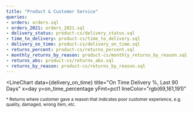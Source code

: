 ```yaml
---
title: "Product & Customer Service"
queries:
- orders: orders.sql
- orders_2021: orders_2021.sql
- delivery_status: product-cs/delivery_status.sql
- time_to_delivery: product-cs/time_to_delivery.sql
- delivery_on_time: product-cs/delivery_on_time.sql
- returns_percent: product-cs/returns_percent.sql
- monthly_returns_by_reason: product-cs/monthly_returns_by_reason.sql
- returns_abs: product-cs/returns_abs.sql
- returns_by_reason: product-cs/returns_by_reason.sql
---
```




<LineChart
  data={time_to_delivery}
  title="Avg Time to Delivery, Last 90 Days"
  x=day
  y=days_to_delivery_slot
  yFmt='0.00" days"'
  lineColor="rgb(69,161,191)"
/>

<LineChart
  data={delivery_on_time}
  title="On Time Delivery %, Last 90 Days"
  x=day
  y=on_time_percentage
  yFmt=pct1
  lineColor="rgb(69,161,191)"
>
<ReferenceLine x='2021-10-10' label='Driver Training Day' hideValue/>
</LineChart>

<BarChart
  data={returns_percent}
  title="Returns Due to Poor CX%*, Last 90 Days"
  x=day
  y=returns_percent
  yFmt=pct1
  fillColor="rgb(69,161,191)"
/>

<small>

\* Returns where customer gave a reason that indicates poor customer experience, e.g. quality, damaged, wrong item, etc.

</small>



<!-- <BarChart
  data={monthly_returns_by_reason}
  title="Returns by Reason, Last 90 Days"
  x=month
  y=returns
  series=reason
  type=grouped
/> -->


<BarChart
  data={returns_by_reason}
  title="Returns by Reason, Last 90 Days"
/>
